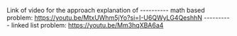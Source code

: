 Link of video for the approach explanation of 
---------- math based problem: https://youtu.be/MtxUWhm5jYo?si=I-U6QWyLG4QeshhN
---------- linked list problem: https://youtu.be/Mm3hqXBA6a4



